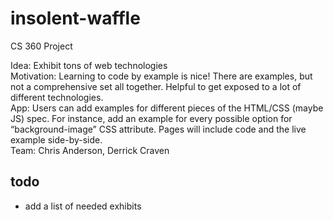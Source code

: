# insolent-waffle
CS 360 Project


Idea: Exhibit tons of web technologies<br>
Motivation: Learning to code by example is nice! There are examples, but not a comprehensive set all together. Helpful to get exposed to a lot of different technologies.<br>
App: Users can add examples for different pieces of the HTML/CSS (maybe JS) spec. For instance, add an example for every possible option for “background-image” CSS attribute. Pages will include code and the live example side-by-side.<br>
Team: Chris Anderson, Derrick Craven

## todo
- add a list of needed exhibits

